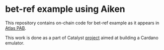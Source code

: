 # bet-ref example using Aiken

This repository contains on-chain code for bet-ref example as it appears in
[Atlas PAB](https://github.com/geniusyield/atlas).

This work is done as a part of Catalyst [project](https://milestones.projectcatalyst.io/projects/1000121) aimed at building a Cardano emulator.